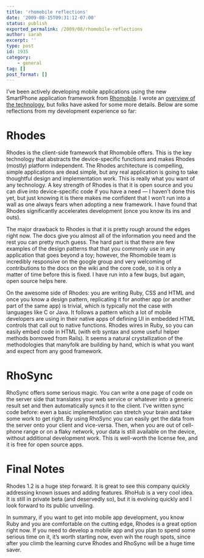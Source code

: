 ```yaml
---
title: 'rhomobile reflections'
date: '2009-08-15T09:31:12-07:00'
status: publish
exported_permalink: /2009/08/rhomobile-reflections
author: sarah
excerpt: ''
type: post
id: 1935
category:
    - general
tag: []
post_format: []
---
```

I’ve been actively developing mobile applications using the new SmartPhone application framework from [Rhomobile](http://rhomobile.com/). I wrote an [overview of the technology](https://www.ultrasaurus.com/sarahblog/2009/07/cross-platform-mobile-apps-with-rhomobile/), but folks have asked for some more details. Below are some reflections from my development experience so far:

Rhodes
======

Rhodes is the client-side framework that Rhomobile offers. This is the key technology that abstracts the device-specific functions and makes Rhodes (mostly) platform independent. The Rhodes architecture is compelling, simple applications are dead simple, but any real application is going to take thoughtful design and implementation work. This is really what you want of any technology. A key strength of Rhodes is that it is open source and you can dive into device-specific code if you have a need — I haven’t done this yet, but just knowing it is there makes me confident that I won’t run into a wall as one always fears when adopting a new framework. I have found that Rhodes significantly accelerates development (once you know its ins and outs).

The major drawback to Rhodes is that it is pretty rough around the edges right now. The docs give you almost all of the information you need and the rest you can pretty much guess. The hard part is that there are few examples of the design patterns that that you commonly use in any application that goes beyond a toy; however, the Rhomobile team is incredibly responsive on the google group and very welcoming of contributions to the docs on the wiki and the core code, so it is only a matter of time before this is fixed. I have run into a few bugs, but again, open source helps here.

On the awesome side of Rhodes: you are writing Ruby, CSS and HTML and once you know a design pattern, replicating it for another app (or another part of the same app) is trivial, which is typically not the case with languages like C or Java. It follows a pattern which a lot of mobile developers are using in their native apps of defining UI in embedded HTML controls that call out to native functions. Rhodes wires in Ruby, so you can easily embed code in HTML (with erb syntax and some useful helper methods borrowed from Rails). It seems a natural crystallization of the methodologies that manyfolk are building by hand, which is what you want and expect from any good framework.

RhoSync
=======

RhoSync offers some serious magic. You can write a one page of code on the server side that translates your web service or whatever into a generic result set and then automatically syncs it to the client. I’ve written sync code before: even a basic implementation can stretch your brain and take some work to get right. By using RhoSync you can easily get the data from the server onto your client and vice-versa. Then, when you are out of cell-phone range or on a flaky network, your data is still available on the device, without additional development work. This is well-worth the license fee, and it is free for open source apps.

Final Notes
===========

Rhodes 1.2 is a huge step forward. It is great to see this company quickly addressing known issues and adding features. RhoHub is a very cool idea. It is still in private beta (and deservedly so), but it is evolving quickly and I look forward to its public unveiling.

In summary, if you want to get into mobile app development, you know Ruby and you are comfortable on the cutting edge, Rhodes is a great option right now. If you need to develop a mobile app and you plan to spend some serious time on it, it’s worth starting now, even wih the rough spots, since after you climb the learning curve Rhodes and RhoSync will be a huge time saver.